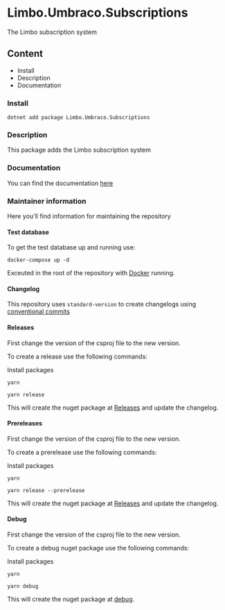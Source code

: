 # Limbo.Umbraco.Subscriptions
The Limbo subscription system

## Content

- Install
- Description
- Documentation

### Install

```
dotnet add package Limbo.Umbraco.Subscriptions
```

### Description

This package adds the Limbo subscription system

### Documentation

You can find the documentation [here](docs/index.md)

### Maintainer information

Here you'll find information for maintaining the repository

#### Test database

To get the test database up and running use:
```
docker-compose up -d
```
Exceuted in the root of the repository with [Docker](https://docs.docker.com/get-docker/) running.

#### Changelog

This repository uses `standard-version` to create changelogs using [conventional commits](https://www.conventionalcommits.org/en/v1.0.0/)


#### Releases

First change the version of the csproj file to the new version.

To create a release use the following commands:

Install packages
```
yarn
```

```
yarn release
```

This will create the nuget package at [Releases](./releases/nuget/) and update the changelog.

#### Prereleases

First change the version of the csproj file to the new version.

To create a prerelease use the following commands:

Install packages
```
yarn
```

```
yarn release --prerelease
```

This will create the nuget package at [Releases](./releases/nuget/) and update the changelog.

#### Debug

First change the version of the csproj file to the new version.

To create a debug nuget package use the following commands:

Install packages
```
yarn
```

```
yarn debug
```

This will create the nuget package at [debug](./debug/nuget/).
